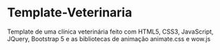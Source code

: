 # Template-Veterinaria
Template de uma clínica veterinária feito com HTML5, CSS3, JavaScript, JQuery, Bootstrap 5 e as bibliotecas de animação animate.css e wow.js

